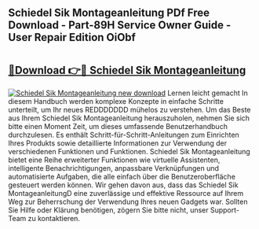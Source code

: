 ## Schiedel Sik Montageanleitung PDf Free Download - Part-89H Service Owner Guide - User Repair Edition OiObf

# <h2><a href="http://df7w5zt.blite.top/?on=Schiedel+Sik+Montageanleitung">🔗Download 👉🔴 Schiedel Sik Montageanleitung</a></h2>

[![Schiedel Sik Montageanleitung new download](https://i.imgur.com/lujVjoI.png)](http://df7w5zt.blite.top/?on=Schiedel+Sik+Montageanleitung)
Lernen leicht gemacht In diesem Handbuch werden komplexe Konzepte in einfache Schritte unterteilt, um Ihr neues REDDDDDDD mühelos zu verstehen. Um das Beste aus Ihrem Schiedel Sik Montageanleitung herauszuholen, nehmen Sie sich bitte einen Moment Zeit, um dieses umfassende Benutzerhandbuch durchzulesen. Es enthält Schritt-für-Schritt-Anleitungen zum Einrichten Ihres Produkts sowie detaillierte Informationen zur Verwendung der verschiedenen Funktionen und Funktionen. Schiedel Sik Montageanleitung bietet eine Reihe erweiterter Funktionen wie virtuelle Assistenten, intelligente Benachrichtigungen, anpassbare Verknüpfungen und automatisierte Aufgaben, die alle einfach über die Benutzeroberfläche gesteuert werden können. Wir gehen davon aus, dass das Schiedel Sik MontageanleitungD eine zuverlässige und effektive Ressource auf Ihrem Weg zur Beherrschung der Verwendung Ihres neuen Gadgets war. Sollten Sie Hilfe oder Klärung benötigen, zögern Sie bitte nicht, unser Support-Team zu kontaktieren.
